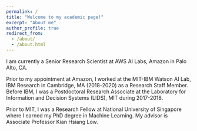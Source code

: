 ```yaml
---
permalink: /
title: "Welcome to my academic page!"
excerpt: "About me"
author_profile: true
redirect_from: 
  - /about/
  - /about.html
---
```




I am currently a Senior Research Scientist at AWS AI Labs, Amazon in Palo Alto, CA. 

Prior to my appointment at Amazon, I worked at the MIT-IBM Watson AI Lab, IBM Research in Cambridge, MA (2018-2020) as a Research Staff Member. Before IBM, I was a Postdoctoral Research Associate at the Laboratory for Information and Decision Systems (LIDS), MIT during 2017-2018. 

Prior to MIT, I was a Research Fellow at National University of Singapore where I earned my PhD degree in Machine Learning. My advisor is Associate Professor Kian Hsiang Low. 